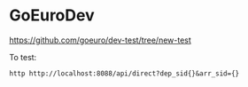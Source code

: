 # GoEuroDev

https://github.com/goeuro/dev-test/tree/new-test

To test:

`http http://localhost:8088/api/direct?dep_sid{}&arr_sid={}`
